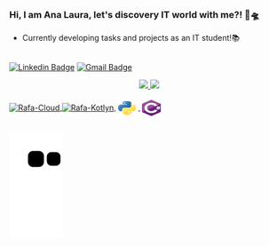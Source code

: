 ### Hi, I am Ana Laura, let's discovery IT world with me?! 👾🛸

- Currently developing tasks and projects as an IT student!📚

##
[![Linkedin Badge](https://img.shields.io/badge/-LinkedIn-blue?style=flat&logo=Linkedin&logoColor=white&link=https://www.linkedin.com/in/analauramartins/)](https://www.linkedin.com/in/analauramartins/)
[![Gmail Badge](https://img.shields.io/badge/-Gmail-c14438?style=flat&logo=Gmail&logoColor=white&link=mailto:analaura.francisco@gmail.com)](mailto:analaura.francisco@gmail.com)
 
  <div align="center">
  <a href="https://github.com/analaurafra">
  <img height="180em" src="https://github-readme-stats.vercel.app/api?username=analaurafra&show_icons=true&theme=dracula&include_all_commits=true&count_private=true"/>
  <img height="180em" src="https://github-readme-stats.vercel.app/api/top-langs/?username=analaurafra&layout=compact&langs_count=7&theme=dracula"/>
  </div>
  
  
  <div style="display: inline_block"><br>
  <img align="center" alt="Rafa-Cloud" height="30" width="40" src="https://cdn.jsdelivr.net/gh/devicons/devicon/icons/googlecloud/googlecloud-original.svg">
  <img align="center" alt="Rafa-Kotlyn" height="30" width="40"  src="https://cdn.jsdelivr.net/gh/devicons/devicon/icons/kotlin/kotlin-original.svg">
  <img align="center" alt="Rafa-Python" height="30" width="40" src="https://raw.githubusercontent.com/devicons/devicon/master/icons/python/python-original.svg">
  <img align="center" alt="Rafa-Csharp" height="30" width="40" src="https://raw.githubusercontent.com/devicons/devicon/master/icons/csharp/csharp-original.svg">
  </div>
  
  ##
  


  ![Snake animation](https://github.com/analaurafra/analaurafra/blob/output/github-contribution-grid-snake.svg)
 
